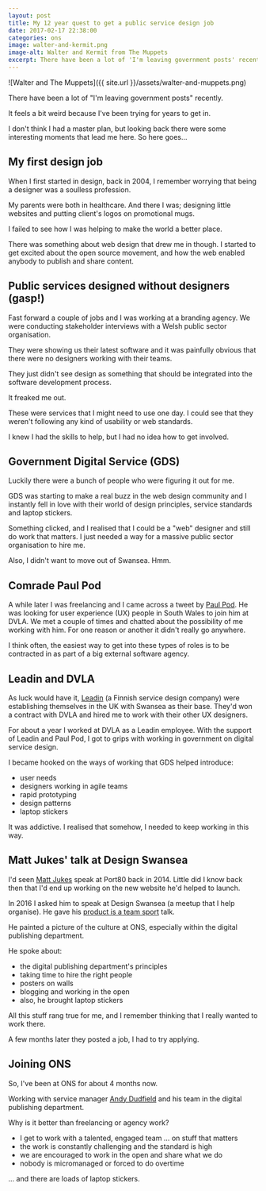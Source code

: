```yaml
---
layout: post  
title: My 12 year quest to get a public service design job
date: 2017-02-17 22:38:00  
categories: ons
image: walter-and-kermit.png
image-alt: Walter and Kermit from The Muppets
excerpt: There have been a lot of 'I'm leaving government posts' recently. It feels a bit weird because I've been trying for years to get in.
---
```


![Walter and The Muppets]({{ site.url }}/assets/walter-and-muppets.png)

There have been a lot of "I'm leaving government posts" recently.

It feels a bit weird because I've been trying for years to get in.

I don't think I had a master plan, but looking back there were some interesting moments that lead me here. So here goes…

## My first design job

When I first started in design, back in 2004, I remember worrying that being a designer was a soulless profession.

My parents were both in healthcare. And there I was; designing little websites and putting client's logos on promotional mugs.

I failed to see how I was helping to make the world a better place.

There was something about web design that drew me in though. I started to get excited about the open source movement, and how the web enabled anybody to publish and share content.

## Public services designed without designers (gasp!)

Fast forward a couple of jobs and I was working at a branding agency. We were conducting stakeholder interviews with a Welsh public sector organisation.

They were showing us their latest software and it was painfully obvious that there were no designers working with their teams.

They just didn't see design as something that should be integrated into the software development process.

It freaked me out.

These were services that I might need to use one day. I could see that they weren't following any kind of usability or web standards.

I knew I had the skills to help, but I had no idea how to get involved.

## Government Digital Service (GDS)

Luckily there were a bunch of people who were figuring it out for me.

GDS was starting to make a real buzz in the web design community and I instantly fell in love with their world of design principles, service standards and laptop stickers.

Something clicked, and I realised that I could be a "web" designer and still do work that matters. I just needed a way for a massive public sector organisation to hire me.

Also, I didn't want to move out of Swansea. Hmm.

## Comrade Paul Pod

A while later I was freelancing and I came across a tweet by [Paul Pod](https://twitter.com/paulpod). He was looking for user experience (UX) people in South Wales to join him at DVLA. We met a couple of times and chatted about the possibility of me working with him. For one reason or another it didn't really go anywhere.

I think often, the easiest way to get into these types of roles is to be contracted in as part of a big external software agency.

## Leadin and DVLA

As luck would have it, [Leadin](http://leadin.fi/) (a Finnish service design company) were establishing themselves in the UK with Swansea as their base. They'd won a contract with DVLA and hired me to work with their other UX designers.

For about a year I worked at DVLA as a Leadin employee. With the support of Leadin and Paul Pod, I got to grips with working in government on digital service design.

I became hooked on the ways of working that GDS helped introduce:

- user needs
- designers working in agile teams
- rapid prototyping
- design patterns
- laptop stickers

It was addictive. I realised that somehow, I needed to keep working in this way.

## Matt Jukes' talk at Design Swansea

I'd seen [Matt Jukes](https://twitter.com/jukesie) speak at Port80 back in 2014. Little did I know back then that I'd end up working on the new website he'd helped to launch.

In 2016 I asked him to speak at Design Swansea (a meetup that I help organise). He gave his [product is a team sport](https://productforthepeople.xyz/product-is-a-team-sport-c50d234745e#.g3eauj6qu) talk.

He painted a picture of the culture at ONS, especially within the digital publishing department.

He spoke about:

- the digital publishing department's principles
- taking time to hire the right people
- posters on walls
- blogging and working in the open
- also, he brought laptop stickers

All this stuff rang true for me, and I remember thinking that I really wanted to work there.

A few months later they posted a job, I had to try applying.

## Joining ONS

So, I've been at ONS for about 4 months now.

Working with service manager [Andy Dudfield](https://twitter.com/mr_dudders) and his team in the digital publishing department.

Why is it better than freelancing or agency work?

- I get to work with a talented, engaged team … on stuff that matters
- the work is constantly challenging and the standard is high
- we are encouraged to work in the open and share what we do
- nobody is micromanaged or forced to do overtime

… and there are loads of laptop stickers.
